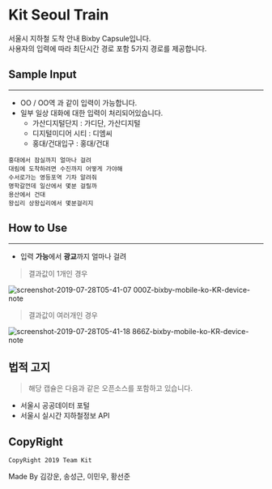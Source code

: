 # Kit Seoul Train
서울시 지하철 도착 안내 Bixby Capsule입니다.  
사용자의 입력에 따라 최단시간 경로 포함 5가지 경로를 제공합니다.

## Sample Input
---
 * OO / OO역 과 같이 입력이 가능합니다.
 * 일부 일상 대화에 대한 입력이 처리되어있습니다.
   * 가산디지털단지 : 가디단, 가산디지털
    * 디지털미디어 시티 : 디엠씨
    * 홍대/건대입구 : 홍대/건대

```
홍대에서 잠실까지 얼마나 걸려
대림에 도착하려면 수진까지 어떻게 가야해
수서로가는 영등포역 기차 알려줘
명학갈껀데 일산에서 몇분 걸릴까
용산에서 건대
왕십리 상왕십리에서 몇분걸리지
```


## How to Use
---
 * 입력 **가능**에서 **광교**까지 얼마나 걸려

 > 결과값이 1개인 경우
 
  ![screenshot-2019-07-28T05-41-07 000Z-bixby-mobile-ko-KR-device-note](https://user-images.githubusercontent.com/38457114/62002902-572f7380-b148-11e9-9aa3-dd9cf1e7f7ff.png)

 > 결과값이 여러개인 경우

  ![screenshot-2019-07-28T05-41-18 866Z-bixby-mobile-ko-KR-device-note](https://user-images.githubusercontent.com/38457114/62002911-71695180-b148-11e9-8a62-4525e119cbea.png)

## 법적 고지
 > 해당 캡슐은 다음과 같은 오픈소스를 포함하고 있습니다.
  * 서울시 공공데이터 포털
  * 서울시 실시간 지하철정보 API

## CopyRight
```
CopyRight 2019 Team Kit
```
Made By 김강운, 송성근, 이민우, 황선준
